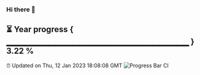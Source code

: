 ### Hi there 👋
⏳ Year progress { ▁▁▁▁▁▁▁▁▁▁▁▁▁▁▁▁▁▁▁▁▁▁▁▁▁▁▁▁▁▁ } 3.22 %
---
⏰ Updated on Thu, 12 Jan 2023 18:08:08 GMT
![Progress Bar CI](https://github.com/Moyi321/Moyi321/workflows/Progress%20Bar%20CI/badge.svg)
